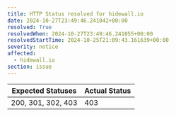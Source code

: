 ```yaml
---
title: HTTP Status resolved for hidewall.io
date: 2024-10-27T23:49:46.241042+00:00
resolved: True
resolvedWhen: 2024-10-27T23:49:46.241055+00:00
resolvedStartTime: 2024-10-25T21:09:43.161639+00:00
severity: notice
affected:
  - hidewall.io
section: issue
---
```


| Expected Statuses | Actual Status  |
|-------------------|----------------|
| 200, 301, 302, 403 | 403 |
